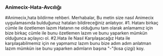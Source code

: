### Animecix-Hata-Avcılığı
#Animecix,hata bildirme rehberi.
Merhabalar, Bu metin size nasıl Animecix uygulamasında bulduğunuz hataları bildireceğiniz anlatıyor.
#1. Hatanı birkaç cümle ile özetlemen lazım
Hatanın ne olduğunu tam olarak anlamamız için bize birkaç cümle ile bunu özetlemen lazım ve bunu yaparken mümkün olduğunca açılayıcı ol.
#2.Hata ile Nasıl Karşılaşacağız
Hata ile karşılaşabilmemiz için ne yapmamız lazım bunu bize adım adım anlatman lazım mümkün ise bunu yaparken adımların başına "-"(kısa çizgi) koy.
